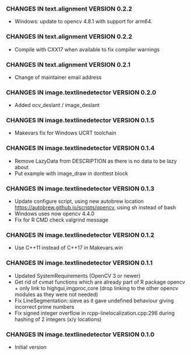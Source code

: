 ### CHANGES IN text.alignment VERSION 0.2.2

- Windows: update to opencv 4.8.1 with support for arm64.

### CHANGES IN text.alignment VERSION 0.2.2

- Compile with CXX17 when available to fix compiler warnings
  
### CHANGES IN text.alignment VERSION 0.2.1

- Change of maintainer email address

### CHANGES IN image.textlinedetector VERSION 0.2.0

- Added ocv_deslant / image_deslant

### CHANGES IN image.textlinedetector VERSION 0.1.5

- Makevars fix for Windows UCRT toolchain

### CHANGES IN image.textlinedetector VERSION 0.1.4

- Remove LazyData from DESCRIPTION as there is no data to be lazy about
- Put example with image_draw in donttest block

### CHANGES IN image.textlinedetector VERSION 0.1.3

- Update configure script, using new autobrew location https://autobrew.github.io/scripts/opencv, using sh instead of bash
- Windows uses now opencv 4.4.0
- Fix for R CMD check valgrind message

### CHANGES IN image.textlinedetector VERSION 0.1.2

- Use C++11 instead of C++17 in Makevars.win

### CHANGES IN image.textlinedetector VERSION 0.1.1

- Updated SystemRequirements (OpenCV 3 or newer)
- Get rid of cvmat functions which are already part of R package opencv + only link to highgui,imgproc,core (drop linking to the other opencv modules as they were not needed)
- Fix LineSegmentation::sieve as it gave undefined behaviour giving incorrect prime numbers
- Fix signed integer overflow in rcpp-linelocalization.cpp:296 during hashing of 2 integers (x/y locations)

### CHANGES IN image.textlinedetector VERSION 0.1.0

- Initial version
